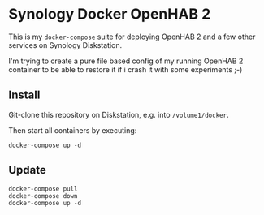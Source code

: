 Synology Docker OpenHAB 2
====================

This is my `docker-compose` suite for deploying OpenHAB 2 and a few other services on Synology Diskstation. 

I'm trying to create a pure file based config of my running OpenHAB 2 container to be able to restore it if i crash it with some experiments ;-)

## Install

Git-clone this repository on Diskstation, e.g. into `/volume1/docker`.

Then start all containers by executing:

	docker-compose up -d

## Update

	docker-compose pull
	docker-compose down
	docker-compose up -d